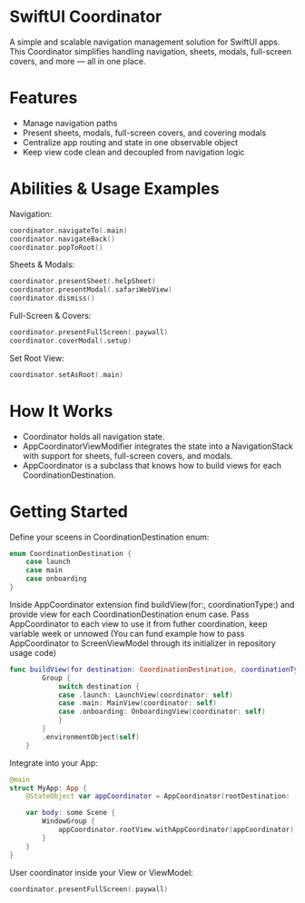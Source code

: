 # SwiftUI Coordinator

A simple and scalable navigation management solution for SwiftUI apps.
This Coordinator simplifies handling navigation, sheets, modals, full-screen covers, and more — all in one place.


# Features

- Manage navigation paths
- Present sheets, modals, full-screen covers, and covering modals
- Centralize app routing and state in one observable object
- Keep view code clean and decoupled from navigation logic


# Abilities & Usage Examples

Navigation:
```swift
coordinator.navigateTo(.main)
coordinator.navigateBack()
coordinator.popToRoot()
```

Sheets & Modals:
```swift
coordinator.presentSheet(.helpSheet)
coordinator.presentModal(.safariWebView)
coordinator.dismiss()
```

Full-Screen & Covers:
```swift
coordinator.presentFullScreen(.paywall)
coordinator.coverModal(.setup)
```

Set Root View:
```swift
coordinator.setAsRoot(.main)
```


# How It Works
- Coordinator holds all navigation state.
- AppCoordinatorViewModifier integrates the state into a NavigationStack with support for sheets, full-screen covers, and modals.
- AppCoordinator is a subclass that knows how to build views for each CoordinationDestination.


# Getting Started

Define your sceens in CoordinationDestination enum:

```swift
enum CoordinationDestination {
    case launch
    case main
    case onboarding
}
```


Inside AppCoordinator extension find buildView(for:, coordinationType:) and provide view for each CoordinationDestination enum case.
Pass AppCoordinator to each view to use it from futher coordination, keep variable week or unnowed
(You can fund example how to pass AppCoordinator to ScreenViewModel through its initializer in repository usage code)


```swift
func buildView(for destination: CoordinationDestination, coordinationType: CoordinationType) -> some View {
        Group {
            switch destination {
            case .launch: LaunchView(coordinator: self)
            case .main: MainView(coordinator: self)
            case .onboarding: OnboardingView(coordinator: self)
            }
        }
        .environmentObject(self)
    }
```

Integrate into your App:
```swift
@main
struct MyApp: App {
    @StateObject var appCoordinator = AppCoordinator(rootDestination: .constant(.launch))

    var body: some Scene {
        WindowGroup {
            appCoordinator.rootView.withAppCoordinator(appCoordinator)
        }
    }
}
```

User coordinator inside your View or ViewModel:


```swift
coordinator.presentFullScreen(.paywall)
```


